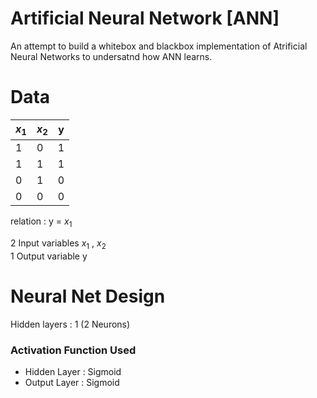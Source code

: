 # Artificial Neural Network [ANN]
An attempt to build a whitebox and blackbox implementation of Atrificial Neural Networks to undersatnd how ANN learns.

# Data

  | $x_{1}$ | $x_{2}$ | y |
  | -- | -- | - |
  | 1  | 0  | 1 |
  | 1  | 1  | 1 |
  | 0  | 1  | 0 |
  | 0  | 0  | 0 |
  
  relation : y = $x_{1}$
  
  2 Input variables $x_{1}$ , $x_{2}$<br>
  1 Output variable y

# Neural Net Design
  
  Hidden layers : 1 (2 Neurons)  

  ### Activation Function Used
  * Hidden Layer : Sigmoid
  * Output Layer : Sigmoid
  
